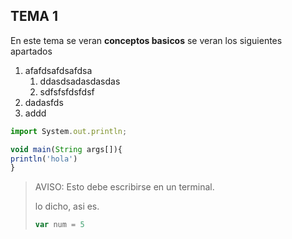 ## TEMA 1
En este tema se veran **conceptos basicos**
se veran los siguientes apartados

1. afafdsafdsafdsa
   1. ddasdsadasdasdas
   1. sdfsfsfdsfdsf
1. dadasfds
1. addd

```javascript
import System.out.println;

void main(String args[]){
println('hola')
}
```

> AVISO: Esto debe escribirse en un terminal.
>
> lo dicho, asi es.
> ```javascript
> var num = 5
> ```
